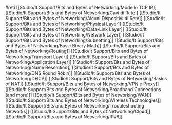 #reti
[[Studio/It Support/Bits and Bytes of Networking/Modello TCP IP]]
[[Studio/It Support/Bits and Bytes of Networking/Cavi di Rete]]
[[Studio/It Support/Bits and Bytes of Networking/Alcuni Dispositivi di Rete]]
[[Studio/It Support/Bits and Bytes of Networking/Physical Layer]]
[[Studio/It Support/Bits and Bytes of Networking/Data-Link Layer]]
[[Studio/It Support/Bits and Bytes of Networking/Network Layer]]
[[Studio/It Support/Bits and Bytes of Networking/Subnetting]]
[[Studio/It Support/Bits and Bytes of Networking/Basic Binary Math]]
[[Studio/It Support/Bits and Bytes of Networking/Routing]]
[[Studio/It Support/Bits and Bytes of Networking/Transport Layer]]
[[Studio/It Support/Bits and Bytes of Networking/Application Layer]]
[[Studio/It Support/Bits and Bytes of Networking/Name Resolution]]
[[Studio/It Support/Bits and Bytes of Networking/DNS Round Robin]]
[[Studio/It Support/Bits and Bytes of Networking/DHCP]]
[[Studio/It Support/Bits and Bytes of Networking/Basics of NAT]]
[[Studio/It Support/Bits and Bytes of Networking/VPN e Proxy]]
[[Studio/It Support/Bits and Bytes of Networking/Broadband Connections (and more)]]
[[Studio/It Support/Bits and Bytes of Networking/WAN]]
[[Studio/It Support/Bits and Bytes of Networking/Wireless Technologies]]
[[Studio/It Support/Bits and Bytes of Networking/Troubleshooting Networks]]
[[Studio/It Support/Bits and Bytes of Networking/Cloud]]
[[Studio/It Support/Bits and Bytes of Networking/IPv6]]
